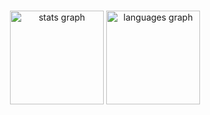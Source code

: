 [//]: <> (<h2 align="left">Hi 👋! My name is Ibrahim and I'm an intermidate .Net developer, nice to meet you</h2>)

###

<div align="center">
  <img src="https://github-readme-stats.vercel.app/api?hide_title=false&hide_rank=false&show_icons=true&hide=stars&include_all_commits=true&count_private=true&disable_animations=false&theme=dracula&locale=en&hide_border=false&username=kemorave" height="150" alt="stats graph"  />
  <img src="https://github-readme-stats.vercel.app/api/top-langs?locale=en&hide_title=false&layout=compact&card_width=320&langs_count=5&theme=dracula&hide_border=false&username=kemorave" height="150" alt="languages graph"  />
</div>

###
 
 
